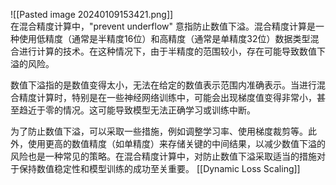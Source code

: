 ![[Pasted image 20240109153421.png]]  
在混合精度计算中，"prevent underflow" 意指防止数值下溢。混合精度计算是一种使用低精度（通常是半精度16位）和高精度（通常是单精度32位）数据类型混合进行计算的技术。在这种情况下，由于半精度的范围较小，存在可能导致数值下溢的风险。

数值下溢指的是数值变得太小，无法在给定的数值表示范围内准确表示。当进行混合精度计算时，特别是在一些神经网络训练中，可能会出现梯度值变得非常小，甚至趋近于零的情况。这可能导致模型无法正确学习或训练中断。

为了防止数值下溢，可以采取一些措施，例如调整学习率、使用梯度裁剪等。此外，使用更高的数值精度（如单精度）来存储关键的中间结果，以减少数值下溢的风险也是一种常见的策略。在混合精度计算中，对防止数值下溢采取适当的措施对于保持数值稳定性和模型训练的成功至关重要。
[[Dynamic Loss Scaling]]